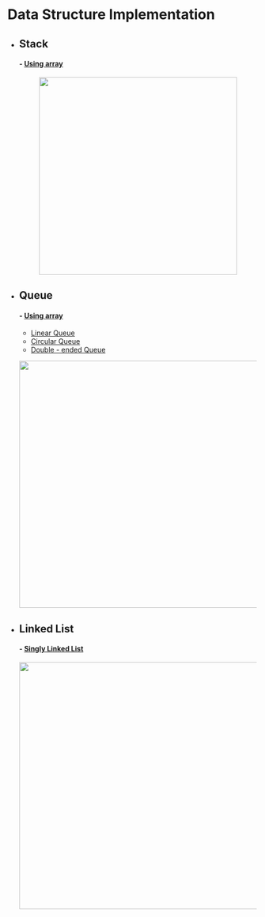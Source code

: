 # Data Structure Implementation

- ## Stack
    #### - [Using array](https://github.com/aayushsoni4/Data-Structure-Implementation/blob/main/Stack/Stack_using_array.cpp)
    <p align="center">
      <img src="https://fullyunderstood.com/wp-content/uploads/2020/02/stack.gif" width="400">
    </p>

- ## Queue
    #### - [Using array](https://github.com/aayushsoni4/Data-Structure-Implementation/blob/main/Queue/Queue_using_array.cpp)
    - [Linear Queue](https://github.com/aayushsoni4/Data-Structure-Implementation/blob/main/Queue/Queue_using_array.cpp)
    - [Circular Queue](https://github.com/aayushsoni4/Data-Structure-Implementation/blob/main/Queue/CircularQueue_using_array.cpp)
    - [Double - ended Queue](https://github.com/aayushsoni4/Data-Structure-Implementation/blob/main/Queue/Deque_using_array.cpp)
    <p align="center">
      <img src="https://images.ctfassets.net/n9ktizb80e1a/6FJgRmnaa4aPhL7vn8TGd4/9bd02c6c3d5337d42a7f933b5740006f/queue.gif" width="500">
    </p>

- ## Linked List
    #### - [Singly Linked List](https://github.com/aayushsoni4/Data-Structure-Implementation/blob/main/Linked%20List/Singly_LinkedList.cpp)
    <p align="center">
      <img src="https://www.codesdope.com/staticroot/images/ds/link18.gif" width="500">
    </p>
